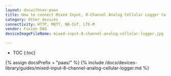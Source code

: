 ```yaml
---
layout: docwithnav-paas
title: How to connect Mixed Input, 8-Channel Analog Cellular Logger to ThingsBoard?
category: Other devices
connectivity: HTTP, MQTT, NB-IoT, LTE-M
vendor: Fusion DAQ
deviceImageFileName: mixed-input-8-channel-analog-cellular-logger.jpg

---
```


* TOC
{:toc}

{% assign docsPrefix = "paas/" %}
{% include /docs/devices-library/guides/mixed-input-8-channel-analog-cellular-logger.md %}
